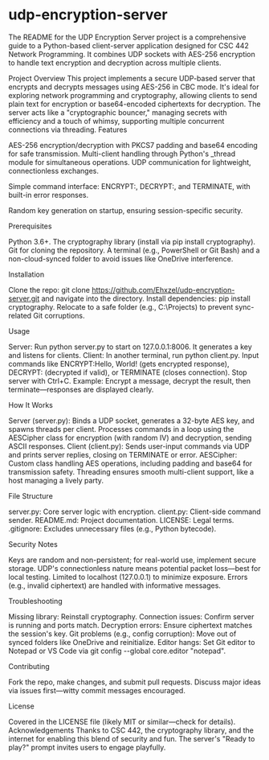 # udp-encryption-server
The README for the UDP Encryption Server project is a comprehensive guide to a Python-based client-server application designed for CSC 442 Network Programming. It combines UDP sockets with AES-256 encryption to handle text encryption and decryption across multiple clients.

Project Overview
This project implements a secure UDP-based server that encrypts and decrypts messages using AES-256 in CBC mode. It's ideal for exploring network programming and cryptography, allowing clients to send plain text for encryption or base64-encoded ciphertexts for decryption. The server acts like a "cryptographic bouncer," managing secrets with efficiency and a touch of whimsy, supporting multiple concurrent connections via threading.
Features

AES-256 encryption/decryption with PKCS7 padding and base64 encoding for safe transmission.
Multi-client handling through Python's _thread module for simultaneous operations.
UDP communication for lightweight, connectionless exchanges.

Simple command interface: ENCRYPT:<text>, DECRYPT:<base64>, and TERMINATE, with built-in error responses.

Random key generation on startup, ensuring session-specific security.

Prerequisites

Python 3.6+.
The cryptography library (install via pip install cryptography).
Git for cloning the repository.
A terminal (e.g., PowerShell or Git Bash) and a non-cloud-synced folder to avoid issues like OneDrive interference.

Installation

Clone the repo: git clone https://github.com/Ehxzel/udp-encryption-server.git and navigate into the directory.
Install dependencies: pip install cryptography.
Relocate to a safe folder (e.g., C:\Projects) to prevent sync-related Git corruptions.

Usage

Server: Run python server.py to start on 127.0.0.1:8006. It generates a key and listens for clients.
Client: In another terminal, run python client.py. Input commands like ENCRYPT:Hello, World! (gets encrypted response), DECRYPT:<ciphertext> (decrypted if valid), or TERMINATE (closes connection).
Stop server with Ctrl+C.
Example: Encrypt a message, decrypt the result, then terminate—responses are displayed clearly.

How It Works

Server (server.py): Binds a UDP socket, generates a 32-byte AES key, and spawns threads per client. Processes commands in a loop using the AESCipher class for encryption (with random IV) and decryption, sending ASCII responses.
Client (client.py): Sends user-input commands via UDP and prints server replies, closing on TERMINATE or error.
AESCipher: Custom class handling AES operations, including padding and base64 for transmission safety.
Threading ensures smooth multi-client support, like a host managing a lively party.

File Structure

server.py: Core server logic with encryption.
client.py: Client-side command sender.
README.md: Project documentation.
LICENSE: Legal terms.
.gitignore: Excludes unnecessary files (e.g., Python bytecode).

Security Notes

Keys are random and non-persistent; for real-world use, implement secure storage.
UDP's connectionless nature means potential packet loss—best for local testing.
Limited to localhost (127.0.0.1) to minimize exposure.
Errors (e.g., invalid ciphertext) are handled with informative messages.

Troubleshooting

Missing library: Reinstall cryptography.
Connection issues: Confirm server is running and ports match.
Decryption errors: Ensure ciphertext matches the session's key.
Git problems (e.g., config corruption): Move out of synced folders like OneDrive and reinitialize.
Editor hangs: Set Git editor to Notepad or VS Code via git config --global core.editor "notepad".

Contributing

Fork the repo, make changes, and submit pull requests. Discuss major ideas via issues first—witty commit messages encouraged.

License

Covered in the LICENSE file (likely MIT or similar—check for details).
Acknowledgements
Thanks to CSC 442, the cryptography library, and the internet for enabling this blend of security and fun. The server's "Ready to play?" prompt invites users to engage playfully.